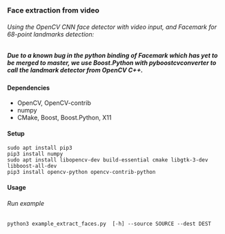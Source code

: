 ### Face extraction from video

###### Using the OpenCV CNN face detector with video input, and Facemark for 68-point landmarks detection:

##### Due to a known bug in the python binding of Facemark which has yet to be merged to master, we use Boost.Python with pyboostcvconverter to call the landmark detector from OpenCV C++.

#### Dependencies
* OpenCV, OpenCV-contrib
* numpy
* CMake, Boost, Boost.Python, X11

#### Setup

	sudo apt install pip3
	pip3 install numpy
	sudo apt install libopencv-dev build-essential cmake libgtk-3-dev libboost-all-dev
	pip3 install opencv-python opencv-contrib-python 
	

#### Usage
###### Run example
	python3 example_extract_faces.py  [-h] --source SOURCE --dest DEST
